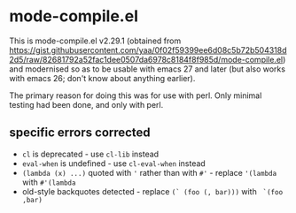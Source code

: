# mode-compile.el

This is mode-compile.el v2.29.1 (obtained from
https://gist.githubusercontent.com/yaa/0f02f59399ee6d08c5b72b504318d2d5/raw/82681792a52fac1dee0507da6978c8184f8f985d/mode-compile.el)
and modernised so as to be usable with emacs 27 and later (but also
works with emacs 26; don't know about anything earlier).

The primary reason for doing this was for use with perl. Only minimal
testing had been done, and only with perl.

## specific errors corrected

* `cl` is deprecated - use `cl-lib` instead
* `eval-when` is undefined - use `cl-eval-when` instead
* `(lambda (x) ...)` quoted with `'` rather than with `#'` - replace `'(lambda` with `#'(lambda`
* old-style backquotes detected - replace ```(` (foo (, bar)))``` with ``` `(foo ,bar)```
